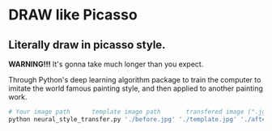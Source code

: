 # DRAW like Picasso

## Literally draw in picasso style.

**WARNING!!!**
It's gonna take much longer than you expect.

Through Python's deep learning algorithm package to train the computer to imitate the world famous painting style, and then applied to another painting work.



```python
# Your image path      template image path       transfered image (".jgp" is not needed at this time)
python neural_style_transfer.py './before.jpg' './template.jpg' './after'
```


